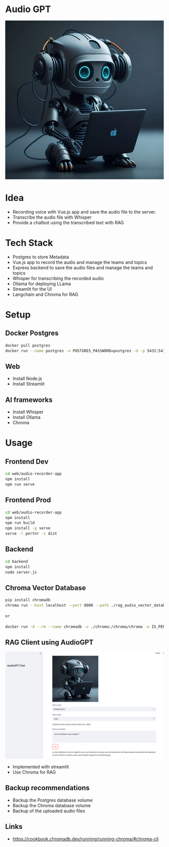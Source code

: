 # Audio GPT

![Alt text](./web/audio-recorder-app/src/assets/ai_bot.jpg)

# Idea
* Recording voice with Vue.js app and save the audio file to the server.
* Transcribe the audio file with Whisper
* Provide a chatbot using the transcribed text with RAG

# Tech Stack
- Postgres to store Metadata
- Vue.js app to record the audio and manage the teams and topics
- Express backend to save the audio files and manage the teams and topics
- Whisper for transcribing the recorded audio
- Ollama for deploying LLama
- Streamlit for the UI
- Langchain and Chroma for RAG

# Setup
## Docker Postgres
```bash
docker pull postgres
docker run --name postgres -e POSTGRES_PASSWORD=postgres -d -p 5432:5432 -v ./data:/var/lib/postgresql/data postgres
```
## Web
- Install Node.js
- Install Streamlit

## AI frameworks
- Install Whisper
- Install Ollama
- Chroma

# Usage

## Frontend Dev
```bash
cd web/audio-recorder-app
npm install
npm run serve
```

## Frontend Prod
```bash
cd web/audio-recorder-app
npm install
npm run build
npm install -g serve
serve -l portnr -s dist
```

## Backend
```bash
cd backend
npm install
node server.js
```

## Chroma Vector Database
```bash
pip install chromadb
chroma run --host localhost --port 8000 --path ./rag_audio_vector_database

or

docker run -d --rm --name chromadb -v ./chroma:/chroma/chroma -e IS_PERSISTENT=TRUE -e ANONYMIZED_TELEMETRY=TRUE chromadb/chroma:latest
```

## RAG Client using AudioGPT
![Alt text](./app_screenshot.jpg)
- Implemented with streamlit
- Use Chroma for RAG



## Backup recommendations
- Backup the Postgres database volume
- Backup the Chroma database volume
- Backup of the uploaded audio files

## Links
- https://cookbook.chromadb.dev/running/running-chroma/#chroma-cli